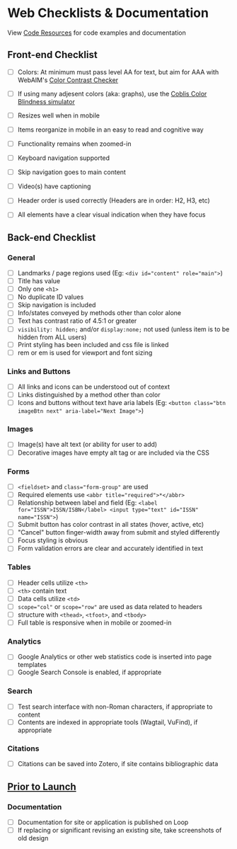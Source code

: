 # Web Checklists & Documentation
View [Code Resources](code-resrouces.md) for code examples and documentation

## Front-end Checklist
- [ ] Colors: At minimum must pass level AA for text, but aim for AAA with WebAIM's [Color Contrast Checker](https://webaim.org/resources/contrastchecker/)
- [ ] If using many adjesent colors (aka: graphs), use the [Coblis Color Blindness simulator](https://www.color-blindness.com/coblis-color-blindness-simulator/)
- [ ] Resizes well when in mobile
- [ ] Items reorganize in mobile in an easy to read and cognitive way
- [ ] Functionality remains when zoomed-in
- [ ] Keyboard navigation supported
- [ ] Skip navigation goes to main content
- [ ] Video(s) have captioning
- [ ] Header order is used correctly (Headers are in order: H2, H3, etc)
- [ ] All elements have a clear visual indication when they have focus


## Back-end Checklist
### General
- [ ] Landmarks / page regions used (Eg: `<div id="content" role="main">`)
- [ ] Title has value
- [ ] Only one `<h1>`
- [ ] No duplicate ID values
- [ ] Skip navigation is included
- [ ] Info/states conveyed by methods other than color alone
- [ ] Text has contrast ratio of 4.5:1 or greater
- [ ] `visibility: hidden;` and/or `display:none;` not used (unless item is to be hidden from ALL users)
- [ ] Print styling has been included and css file is linked
- [ ] rem or em is used for viewport and font sizing

### Links and Buttons
- [ ] All links and icons can be understood out of context
- [ ] Links distinguished by a method other than color
- [ ] Icons and buttons without text have aria labels (Eg: `<button class="btn imageBtn next" aria-label="Next Image">`)

### Images
- [ ] Image(s) have alt text (or ability for user to add)
- [ ] Decorative images have empty alt tag or are included via the CSS

### Forms
- [ ] `<fieldset>` and `class="form-group"` are used
- [ ] Required elements use `<abbr title="required">*</abbr>`
- [ ] Relationship between label and field (Eg: `<label for="ISSN">ISSN/ISBN</label> <input type="text" id="ISSN" name="ISSN">`)
- [ ] Submit button has color contrast in all states (hover, active, etc)
- [ ] "Cancel" button finger-width away from submit and styled differently
- [ ] Focus styling is obvious
- [ ] Form validation errors are clear and accurately identified in text

### Tables
- [ ] Header cells utilize `<th>`
- [ ] `<th>` contain text
- [ ] Data cells utilize `<td>`
- [ ] `scope="col"` or `scope="row"` are used as data related to headers
- [ ] structure with `<thead>`, `<tfoot>`, and `<tbody>`
- [ ] Full table is responsive when in mobile or zoomed-in

### Analytics
- [ ] Google Analytics or other web statistics code is inserted into page templates
- [ ] Google Search Console is enabled, if appropriate

### Search
- [ ] Test search interface with non-Roman characters, if appropriate to content
- [ ] Contents are indexed in appropriate tools (Wagtail, VuFind), if appropriate

### Citations
- [ ] Citations can be saved into Zotero, if site contains bibliographic data

## [Prior to Launch](#back)
### Documentation
- [ ] Documentation for site or application is published on Loop
- [ ] If replacing or significant revising an existing site, take screenshots of old design

